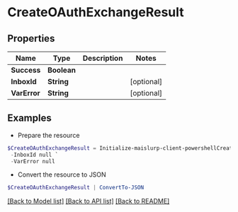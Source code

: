 # CreateOAuthExchangeResult
## Properties

Name | Type | Description | Notes
------------ | ------------- | ------------- | -------------
**Success** | **Boolean** |  | 
**InboxId** | **String** |  | [optional] 
**VarError** | **String** |  | [optional] 

## Examples

- Prepare the resource
```powershell
$CreateOAuthExchangeResult = Initialize-maislurp-client-powershellCreateOAuthExchangeResult  -Success null `
 -InboxId null `
 -VarError null
```

- Convert the resource to JSON
```powershell
$CreateOAuthExchangeResult | ConvertTo-JSON
```

[[Back to Model list]](../README#documentation-for-models) [[Back to API list]](../README#documentation-for-api-endpoints) [[Back to README]](../README)

